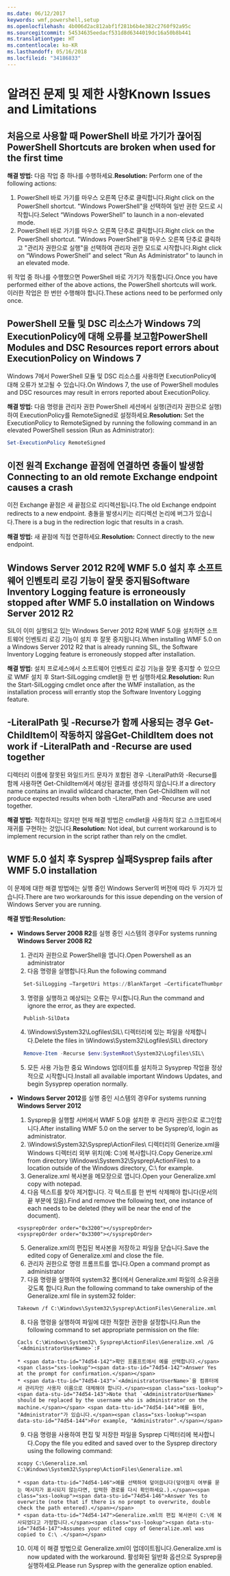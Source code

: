 ```yaml
---
ms.date: 06/12/2017
keywords: wmf,powershell,setup
ms.openlocfilehash: 4b006d2ac812abf1f281b6b4e382c2760f92a95c
ms.sourcegitcommit: 54534635eedacf531d8d6344019dc16a50b8b441
ms.translationtype: HT
ms.contentlocale: ko-KR
ms.lasthandoff: 05/16/2018
ms.locfileid: "34186833"
---
```

# <a name="known-issues-and-limitations"></a><span data-ttu-id="74d54-102">알려진 문제 및 제한 사항</span><span class="sxs-lookup"><span data-stu-id="74d54-102">Known Issues and Limitations</span></span>

<a name="powershell-shortcuts-are-broken-when-used-for-the-first-time"></a><span data-ttu-id="74d54-103">처음으로 사용할 때 PowerShell 바로 가기가 끊어짐</span><span class="sxs-lookup"><span data-stu-id="74d54-103">PowerShell Shortcuts are broken when used for the first time</span></span>
------------------------------------------------------------

<span data-ttu-id="74d54-104">**해결 방법:** 다음 작업 중 하나를 수행하세요.</span><span class="sxs-lookup"><span data-stu-id="74d54-104">**Resolution:** Perform one of the following actions:</span></span>

1.  <span data-ttu-id="74d54-105">PowerShell 바로 가기를 마우스 오른쪽 단추로 클릭합니다.</span><span class="sxs-lookup"><span data-stu-id="74d54-105">Right click on the PowerShell shortcut.</span></span> <span data-ttu-id="74d54-106">"Windows PowerShell"을 선택하여 일반 권한 모드로 시작합니다.</span><span class="sxs-lookup"><span data-stu-id="74d54-106">Select “Windows PowerShell” to launch in a non-elevated mode.</span></span>
2.  <span data-ttu-id="74d54-107">PowerShell 바로 가기를 마우스 오른쪽 단추로 클릭합니다.</span><span class="sxs-lookup"><span data-stu-id="74d54-107">Right click on the PowerShell shortcut.</span></span> <span data-ttu-id="74d54-108">"Windows PowerShell"을 마우스 오른쪽 단추로 클릭하고 "관리자 권한으로 실행"을 선택하여 관리자 권한 모드로 시작합니다.</span><span class="sxs-lookup"><span data-stu-id="74d54-108">Right click on “Windows PowerShell” and select “Run As Administrator” to launch in an elevated mode.</span></span>

<span data-ttu-id="74d54-109">위 작업 중 하나를 수행했으면 PowerShell 바로 가기가 작동합니다.</span><span class="sxs-lookup"><span data-stu-id="74d54-109">Once you have performed either of the above actions, the PowerShell shortcuts will work.</span></span> <span data-ttu-id="74d54-110">이러한 작업은 한 번만 수행해야 합니다.</span><span class="sxs-lookup"><span data-stu-id="74d54-110">These actions need to be performed only once.</span></span>


<a name="powershell-modules-and-dsc-resources-report-errors-about-executionpolicy-on-windows-7"></a><span data-ttu-id="74d54-111">PowerShell 모듈 및 DSC 리소스가 Windows 7의 ExecutionPolicy에 대해 오류를 보고함</span><span class="sxs-lookup"><span data-stu-id="74d54-111">PowerShell Modules and DSC Resources report errors about ExecutionPolicy on Windows 7</span></span>
-------------------------------------------------------------------------------------
<span data-ttu-id="74d54-112">Windows 7에서 PowerShell 모듈 및 DSC 리소스를 사용하면 ExecutionPolicy에 대해 오류가 보고될 수 있습니다.</span><span class="sxs-lookup"><span data-stu-id="74d54-112">On Windows 7, the use of PowerShell modules and DSC resources may result in errors reported about ExecutionPolicy.</span></span>

<span data-ttu-id="74d54-113">**해결 방법:** 다음 명령을 관리자 권한 PowerShell 세션에서 실행(관리자 권한으로 실행)하여 ExecutionPolicy를 RemoteSigned로 설정하세요.</span><span class="sxs-lookup"><span data-stu-id="74d54-113">**Resolution:** Set the ExecutionPolicy to RemoteSigned by running the following command in an elevated PowerShell session (Run as Administrator):</span></span>

```powershell
Set-ExecutionPolicy RemoteSigned
```

<a name="connecting-to-an-old-remote-exchange-endpoint-causes-a-crash"></a><span data-ttu-id="74d54-114">이전 원격 Exchange 끝점에 연결하면 충돌이 발생함</span><span class="sxs-lookup"><span data-stu-id="74d54-114">Connecting to an old remote Exchange endpoint causes a crash</span></span>
------------------------------------------------------------

<span data-ttu-id="74d54-115">이전 Exchange 끝점은 새 끝점으로 리디렉션됩니다.</span><span class="sxs-lookup"><span data-stu-id="74d54-115">The old Exchange endpoint redirects to a new endpoint.</span></span> <span data-ttu-id="74d54-116">충돌을 발생시키는 리디렉션 논리에 버그가 있습니다.</span><span class="sxs-lookup"><span data-stu-id="74d54-116">There is a bug in the redirection logic that results in a crash.</span></span>

<span data-ttu-id="74d54-117">**해결 방법:** 새 끝점에 직접 연결하세요.</span><span class="sxs-lookup"><span data-stu-id="74d54-117">**Resolution:** Connect directly to the new endpoint.</span></span>


<a name="software-inventory-logging-feature-is-erroneously-stopped-after-wmf-50-installation-on-windows-server-2012-r2"></a><span data-ttu-id="74d54-118">Windows Server 2012 R2에 WMF 5.0 설치 후 소프트웨어 인벤토리 로깅 기능이 잘못 중지됨</span><span class="sxs-lookup"><span data-stu-id="74d54-118">Software Inventory Logging feature is erroneously stopped after WMF 5.0 installation on Windows Server 2012 R2</span></span>
-------------------------------------------------------------------------------------------------------------

<span data-ttu-id="74d54-119">SIL이 이미 실행되고 있는 Windows Server 2012 R2에 WMF 5.0을 설치하면 소프트웨어 인벤토리 로깅 기능이 설치 후 잘못 중지됩니다.</span><span class="sxs-lookup"><span data-stu-id="74d54-119">When installing WMF 5.0 on a Windows Server 2012 R2 that is already running SIL, the Software Inventory Logging feature is erroneously stopped after installation.</span></span>

<span data-ttu-id="74d54-120">**해결 방법:** 설치 프로세스에서 소프트웨어 인벤토리 로깅 기능을 잘못 중지할 수 있으므로 WMF 설치 후 Start-SilLogging cmdlet을 한 번 실행하세요.</span><span class="sxs-lookup"><span data-stu-id="74d54-120">**Resolution:** Run the Start-SilLogging cmdlet once after the WMF installation, as the installation process will errantly stop the Software Inventory Logging feature.</span></span>

<a name="get-childitem-does-not-work-if--literalpath-and--recurse-are-used-together"></a><span data-ttu-id="74d54-121">-LiteralPath 및 -Recurse가 함께 사용되는 경우 Get-ChildItem이 작동하지 않음</span><span class="sxs-lookup"><span data-stu-id="74d54-121">Get-ChildItem does not work if -LiteralPath and -Recurse are used together</span></span>
--------------------------------------------------------------------------

<span data-ttu-id="74d54-122">디렉터리 이름에 잘못된 와일드카드 문자가 포함된 경우 -LiteralPath와 -Recurse를 함께 사용하면 Get-ChildItem에서 예상된 결과를 생성하지 않습니다.</span><span class="sxs-lookup"><span data-stu-id="74d54-122">If a directory name contains an invalid wildcard character, then Get-ChildItem will not produce expected results when both -LiteralPath and -Recurse are used together.</span></span>

<span data-ttu-id="74d54-123">**해결 방법:** 적합하지는 않지만 현재 해결 방법은 cmdlet을 사용하지 않고 스크립트에서 재귀를 구현하는 것입니다.</span><span class="sxs-lookup"><span data-stu-id="74d54-123">**Resolution:** Not ideal, but current workaround is to implement recursion in the script rather than rely on the cmdlet.</span></span>


<a name="sysprep-fails-after-wmf-50-installation"></a><span data-ttu-id="74d54-124">WMF 5.0 설치 후 Sysprep 실패</span><span class="sxs-lookup"><span data-stu-id="74d54-124">Sysprep fails after WMF 5.0 installation</span></span>
----------------------------------------

<span data-ttu-id="74d54-125">이 문제에 대한 해결 방법에는 실행 중인 Windows Server의 버전에 따라 두 가지가 있습니다.</span><span class="sxs-lookup"><span data-stu-id="74d54-125">There are two workarounds for this issue depending on the version of Windows Server you are running.</span></span>

<span data-ttu-id="74d54-126">**해결 방법:**</span><span class="sxs-lookup"><span data-stu-id="74d54-126">**Resolution:**</span></span>
- <span data-ttu-id="74d54-127">**Windows Server 2008 R2**를 실행 중인 시스템의 경우</span><span class="sxs-lookup"><span data-stu-id="74d54-127">For systems running **Windows Server 2008 R2**</span></span>
  1. <span data-ttu-id="74d54-128">관리자 권한으로 PowerShell을 엽니다.</span><span class="sxs-lookup"><span data-stu-id="74d54-128">Open Powershell as an administrator</span></span>
  2. <span data-ttu-id="74d54-129">다음 명령을 실행합니다.</span><span class="sxs-lookup"><span data-stu-id="74d54-129">Run the following command</span></span>

  ```powershell
    Set-SilLogging –TargetUri https://BlankTarget –CertificateThumbprint 0123456789
  ```
  3. <span data-ttu-id="74d54-130">명령을 실행하고 예상되는 오류는 무시합니다.</span><span class="sxs-lookup"><span data-stu-id="74d54-130">Run the command and ignore the error, as they are expected.</span></span>

  ```powershell
    Publish-SilData
   ```
  4. <span data-ttu-id="74d54-131">\Windows\System32\Logfiles\SIL\ 디렉터리에 있는 파일을 삭제합니다.</span><span class="sxs-lookup"><span data-stu-id="74d54-131">Delete the files in  \Windows\System32\Logfiles\SIL\ directory</span></span>

  ```powershell
    Remove-Item -Recurse $env:SystemRoot\System32\Logfiles\SIL\
  ```
  5. <span data-ttu-id="74d54-132">모든 사용 가능한 중요 Windows 업데이트를 설치하고 Sysyprep 작업을 정상적으로 시작합니다.</span><span class="sxs-lookup"><span data-stu-id="74d54-132">Install all available important Windows Updates, and begin Sysyprep operation normally.</span></span>

- <span data-ttu-id="74d54-133">**Windows Server 2012**를 실행 중인 시스템의 경우</span><span class="sxs-lookup"><span data-stu-id="74d54-133">For systems running **Windows Server 2012**</span></span>
  1.    <span data-ttu-id="74d54-134">Sysprep을 실행할 서버에서 WMF 5.0을 설치한 후 관리자 권한으로 로그인합니다.</span><span class="sxs-lookup"><span data-stu-id="74d54-134">After installing WMF 5.0 on the server to be Sysprep’d, login as administrator.</span></span>
  2.    <span data-ttu-id="74d54-135">\Windows\System32\Sysprep\ActionFiles\ 디렉터리의 Generize.xml을 Windows 디렉터리 외부 위치(예: C:\)에 복사합니다.</span><span class="sxs-lookup"><span data-stu-id="74d54-135">Copy Generize.xml from directory \Windows\System32\Sysprep\ActionFiles\ to a location outside of the Windows directory, C:\ for example.</span></span>
  3.    <span data-ttu-id="74d54-136">Generalize.xml 복사본을 메모장으로 엽니다.</span><span class="sxs-lookup"><span data-stu-id="74d54-136">Open your Generalize.xml copy with notepad.</span></span>
  4.    <span data-ttu-id="74d54-137">다음 텍스트를 찾아 제거합니다. 각 텍스트를 한 번씩 삭제해야 합니다(문서의 끝 부분에 있음).</span><span class="sxs-lookup"><span data-stu-id="74d54-137">Find and remove the following text, one instance of each needs to be deleted (they will be near the end of the document).</span></span>

    ```
    <sysprepOrder order="0x3200"></sysprepOrder>
    <sysprepOrder order="0x3300"></sysprepOrder>
    ```

  5.    <span data-ttu-id="74d54-138">Generalize.xml의 편집된 복사본을 저장하고 파일을 닫습니다.</span><span class="sxs-lookup"><span data-stu-id="74d54-138">Save the edited copy of Generalize.xml and close the file.</span></span>
  6.    <span data-ttu-id="74d54-139">관리자 권한으로 명령 프롬프트를 엽니다.</span><span class="sxs-lookup"><span data-stu-id="74d54-139">Open a command prompt as administrator</span></span>
  7.    <span data-ttu-id="74d54-140">다음 명령을 실행하여 system32 폴더에서 Generalize.xml 파일의 소유권을 갖도록 합니다.</span><span class="sxs-lookup"><span data-stu-id="74d54-140">Run the following command to take ownership of the Generalize.xml file in system32 folder:</span></span>

    ```
    Takeown /f C:\Windows\System32\Sysprep\ActionFiles\Generalize.xml
    ```

  8.    <span data-ttu-id="74d54-141">다음 명령을 실행하여 파일에 대한 적절한 권한을 설정합니다.</span><span class="sxs-lookup"><span data-stu-id="74d54-141">Run the following command to set appropriate permission on the file:</span></span>

    ```
    Cacls C:\Windows\System32\ Sysprep\ActionFiles\Generalize.xml /G `<AdministratorUserName>`:F
    ```
      * <span data-ttu-id="74d54-142">확인 프롬프트에서 예를 선택합니다.</span><span class="sxs-lookup"><span data-stu-id="74d54-142">Answer Yes at the prompt for confirmation.</span></span>
      * <span data-ttu-id="74d54-143">`<AdministratorUserName>`을 컴퓨터에서 관리자인 사용자 이름으로 대체해야 합니다.</span><span class="sxs-lookup"><span data-stu-id="74d54-143">Note that `<AdministratorUserName>` should be replaced by the username who is administrator on the machine.</span></span> <span data-ttu-id="74d54-144">예를 들어, "Administrator"가 있습니다.</span><span class="sxs-lookup"><span data-stu-id="74d54-144">For example, "Administrator".</span></span>

  9.    <span data-ttu-id="74d54-145">다음 명령을 사용하여 편집 및 저장한 파일을 Sysprep 디렉터리에 복사합니다.</span><span class="sxs-lookup"><span data-stu-id="74d54-145">Copy the file you edited and saved over to the Sysprep directory using the following command:</span></span>

    ```
    xcopy C:\Generalize.xml C:\Windows\System32\Sysprep\ActionFiles\Generalize.xml
    ```
      * <span data-ttu-id="74d54-146">예를 선택하여 덮어씁니다(덮어쓸지 여부를 묻는 메시지가 표시되지 않는다면, 입력한 경로를 다시 확인하세요.).</span><span class="sxs-lookup"><span data-stu-id="74d54-146">Answer Yes to overwrite (note that if there is no prompt to overwrite, double check the path entered).</span></span>
      * <span data-ttu-id="74d54-147">Generalize.xml의 편집 복사본이 C:\에 복사되었다고 가정합니다.</span><span class="sxs-lookup"><span data-stu-id="74d54-147">Assumes your edited copy of Generalize.xml was copied to C:\ .</span></span>

  10.   <span data-ttu-id="74d54-148">이제 이 해결 방법으로 Generalize.xml이 업데이트됩니다.</span><span class="sxs-lookup"><span data-stu-id="74d54-148">Generalize.xml is now updated with the workaround.</span></span> <span data-ttu-id="74d54-149">활성화된 일반화 옵션으로 Sysprep을 실행하세요.</span><span class="sxs-lookup"><span data-stu-id="74d54-149">Please run Sysprep with the generalize option enabled.</span></span>
